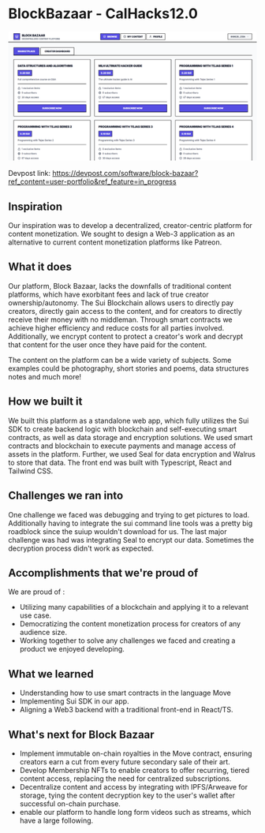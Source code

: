 # BlockBazaar - CalHacks12.0 

<img src="READMEImages/MainScreenREADME.png"/>

Devpost link: https://devpost.com/software/block-bazaar?ref_content=user-portfolio&ref_feature=in_progress

## Inspiration
Our inspiration was to develop a decentralized, creator-centric platform for content monetization. We sought to design a Web-3 application as an alternative to current content monetization platforms like Patreon. 

## What it does

Our platform, Block Bazaar, lacks the downfalls of traditional content platforms, which have exorbitant fees and lack of true creator ownership/autonomy. The Sui Blockchain allows users to directly pay creators, directly gain access to the content, and for creators to directly receive their money with no middleman. Through smart contracts we achieve higher efficiency and reduce costs for all parties involved. Additionally, we encrypt content to protect a creator's work and decrypt that content for the user once they have paid for the content. 

The content on the platform can be a wide variety of subjects. Some examples could be photography, short stories and poems, data structures notes and much more! 

## How we built it

We built this platform as a standalone web app, which fully utilizes the Sui SDK to create backend logic with blockchain and self-executing smart contracts, as well as data storage and encryption solutions. We used smart contracts and blockchain to execute payments and manage access of assets in the platform. Further, we used Seal for data encryption and Walrus to store that data. The front end was built with Typescript, React and Tailwind CSS. 

## Challenges we ran into

One challenge we faced was debugging and trying to get pictures to load. 
Additionally having to integrate the sui command line tools was a pretty big roadblock since the suiup wouldn't download for us. 
The last major challenge was had was integrating Seal to encrypt our data. Sometimes the decryption process didn't work as expected. 

## Accomplishments that we're proud of

We are proud of :
- Utilizing many capabilities of a blockchain and applying it to a relevant use case. 
- Democratizing the content monetization process for creators of any audience size. 
- Working together to solve any challenges we faced and creating a product we enjoyed developing.

## What we learned
- Understanding how to use smart contracts in the language Move 
- Implementing Sui SDK in our app. 
- Aligning a Web3 backend with a traditional front-end in React/TS. 


## What's next for Block Bazaar

- Implement immutable on-chain royalties in the Move contract, ensuring creators earn a cut from every future secondary sale of their art.
- Develop Membership NFTs to enable creators to offer recurring, tiered content access, replacing the need for centralized subscriptions.
- Decentralize content and access by integrating with IPFS/Arweave for storage, tying the content decryption key to the user's wallet after successful on-chain purchase.
- enable our platform to handle long form videos such as streams, which have a large following. 
